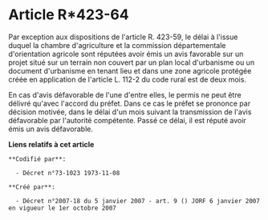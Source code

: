 # Article R*423-64

Par exception aux dispositions de l'article R. 423-59, le délai à l'issue duquel la chambre d'agriculture et la commission
départementale d'orientation agricole sont réputées avoir émis un avis favorable sur un projet situé sur un terrain non
couvert par un plan local d'urbanisme ou un document d'urbanisme en tenant lieu et dans une zone agricole protégée créée en
application de l'article L. 112-2 du code rural est de deux mois.

En cas d'avis défavorable de l'une d'entre elles, le permis ne peut être délivré qu'avec l'accord du préfet. Dans ce cas le
préfet se prononce par décision motivée, dans le délai d'un mois suivant la transmission de l'avis défavorable par l'autorité
compétente. Passé ce délai, il est réputé avoir émis un avis défavorable.

**Liens relatifs à cet article**

	**Codifié par**:

	  - Décret n°73-1023 1973-11-08

	**Créé par**:

	  - Décret n°2007-18 du 5 janvier 2007 - art. 9 () JORF 6 janvier 2007 en vigueur le 1er octobre 2007
